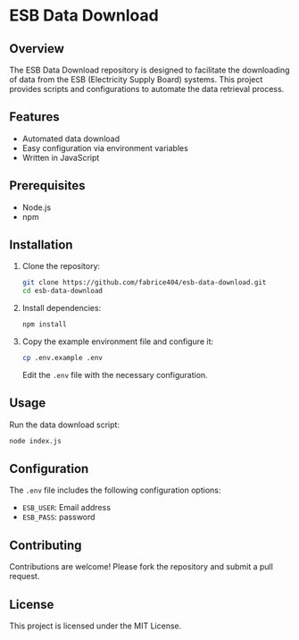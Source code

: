 
# ESB Data Download

## Overview

The ESB Data Download repository is designed to facilitate the downloading of data from the ESB (Electricity Supply Board) systems. This project provides scripts and configurations to automate the data retrieval process.

## Features

- Automated data download
- Easy configuration via environment variables
- Written in JavaScript

## Prerequisites

- Node.js
- npm

## Installation

1. Clone the repository:
    ```sh
    git clone https://github.com/fabrice404/esb-data-download.git
    cd esb-data-download
    ```

2. Install dependencies:
    ```sh
    npm install
    ```

3. Copy the example environment file and configure it:
    ```sh
    cp .env.example .env
    ```
   Edit the `.env` file with the necessary configuration.

## Usage

Run the data download script:
```sh
node index.js
```

## Configuration

The `.env` file includes the following configuration options:

- `ESB_USER`: Email address
- `ESB_PASS`: password

## Contributing

Contributions are welcome! Please fork the repository and submit a pull request.

## License

This project is licensed under the MIT License.
